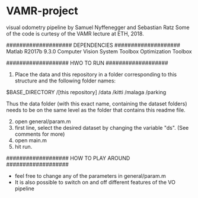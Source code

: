 # VAMR-project
visual odometry pipeline by Samuel Nyffenegger and Sebastian Ratz
Some of the code is curtesy of the VAMR lecture at ETH, 2018.

####################
DEPENDENCIES
####################
Matlab R2017b 9.3.0
Computer Vision System Toolbox
Optimization Toolbox

###################
HWO TO RUN
###################
1) Place the data and this repository in a folder corresponding to this structure and the following folder names:

$BASE_DIRECTORY
                /[this repository]
                /data
                      /kitti
                      /malaga
                      /parking

Thus the data folder (with this exact name, containing the dataset folders) needs to be on the same level as the folder that contains this readme file.

2) open general/param.m
3) first line, select the desired dataset by changing the variable "ds". (See comments for more)
4) open main.m
5) hit run.


###################
HOW TO PLAY AROUND
###################
- feel free to change any of the parameters in general/param.m
- It is also possible to switch on and off different features of the VO pipeline